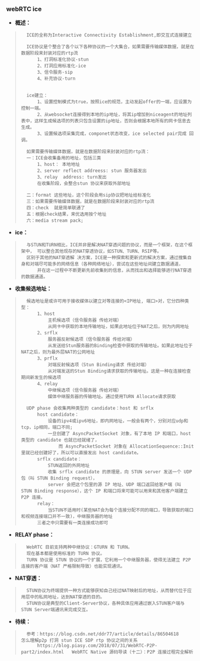 ### webRTC ice
- **概述：**
>       ICE的全称为Interactive Connectivity Establishment,即交互式连接建立
>
>       ICE协议是个整合了各个以下各种协议的一个大集合，如果需要传输媒体数据，就是在数据阶段来封装对应的rtp流
>           1、打洞标准化协议-stun
>           2、打洞应用标准化-ice
>           3、信令服务-sip
>           4、补充协议-turn
>
>
>       ice建立：
>           1、设置控制模式为true，按照ice的规范，主动发起offer的一端，应设置为控制一端。
>           2、从websocket连接得到本地的ip地址，将其ip增加到niceagent的地址列表中，这样生成候选项的列表只包含设置的ip地址，否则会根据本地所有的网卡信息去生成。
>           3、设置候选项采集完成，componet状态改变，ice selected pair完成 回调。
>
>       如果需要传输媒体数据，就是在数据阶段来封装对应的rtp流：
>       一：ICE会收集备用的地址，包括三类
>           1、host： 本地地址
>           2、server reflect addreess: stun 服务器发出
>           3、relay  address: turn发出
>           在收集阶段，会整合stun 协议来获取外部地址
>
>       二：format 这些地址，这个阶段会用sip协议把地址给标准化
>       三：如果需要传输媒体数据，就是在数据阶段来封装对应的rtp流
>       四：check  就是简单联通了
>       五：根据check结果，来优选用按个地址
>       六：media stream pack;
>
>

- **ice：**
>       与STUN和TURN相比，ICE并非是解决NAT穿透问题的协议，而是一个框架，在这个框架中， 可以整合其他现存的NAT穿透协议，如STUN、TURN、RSIP等。
>       区别于其他的NAT穿透解 决方案，ICE是一种探索和更新式的解决方案，通过搜集自身和对端尽可能多的网络信息（各种网络地址），尝试在这些地址间建立数据通道，
>           并在这一过程中不断更新先前收集到的信息，从而找出和选择能够进行NAT穿透的数据通道。
>
>
>

- **收集候选地址：**
>       候选地址是或许可用于接收媒体以建立对等连接的<IP地址, 端口>对，它分四种类型：
>           1、host
>               主机候选项（信令服务器 传给对端）
>               从网卡中获取的本地传输地址，如果此地址位于NAT之后，则为内网地址
>           2、srflx
>               服务器反射候选项（信令服务器 传给对端）
>               从发送给Stun服务器的Binding检查中获取的传输地址。如果此地址位于NAT之后，则为最外层NAT的公网地址
>           3、prflx
>               对端反射候选项（Stun Binding请求 传给对端）
>               从对端发送的Stun Binding请求获取的传输地址。这是一种在连接检查期间新发生的候选项
>           4、relay
>               中继候选项（信令服务器 传给对端）
>               媒体中继服务器的传输地址。通过使用TURN Allocate请求获取
>
>       UDP phase 会收集两种类型的 candidate：host 和 srflx
>           host candidate：
>               设备的ipv4或ipv6地址，即内网地址，一般会有两个，分别对应udp和tcp，ip相同，端口不同;
>               一旦创建了 AsyncPacketSocket 对象，有了本地 IP 和端口，host 类型的 candidate 也就已经就绪了，
>                   而 AsyncPacketSocket 对象在 AllocationSequence::Init 里就已经创建好了，所以可以直接发出 host candidate。
>           srflx candidate：
>               STUN返回的外网地址
>               收集 srflx candidate 的原理是，向 STUN server 发送一个 UDP 包（叫 STUN Binding request），
>               server 会把这个包里的源 IP 地址、UDP 端口返回给客户端（叫 STUN Binding response），这个 IP 和端口将来可能可以用来和其他客户端建立 P2P 连接。
>           relay：
>               当STUN不适用时(某些NAT会为每个连接分配不同的端口，导致获取的端口和视频连接端口并不一致)，中继服务器的地址
>           三者之中只需要有一类连接成功即可
>
>

- **RELAY phase：**
>       WebRTC 目前支持两种中继协议：GTURN 和 TURN。
>       现在基本都是使用标准的 TURN 协议。
>       TURN 协议是 STUN 协议的一个扩展，它利用一个中继服务器，使得无法建立 P2P 连接的客户端（NAT 严格限制导致）也能实现通讯。
>

- **NAT穿透：**
>       STUN协议为终端提供一种方式能够获知自己经过NAT映射后的地址，从而替代位于应用层中的私网地址，达到NAT穿透的目的。
>       STUN协议是典型的Client-Server协议，各种具体应用通过嵌入STUN客户端与STUN Server端通讯来完成交互。
>
>
>

- **待续：**
>       参考：https://blog.csdn.net/ddr77/article/details/86504618     怎么理解p2p 打洞 stun ICE SDP rtp 协议之间的关系
>           https://blog.piasy.com/2018/07/31/WebRTC-P2P-part2/index.html   WebRTC Native 源码导读（十二）：P2P 连接过程完全解析
>
>
>
>
>
>
>
>
>
>
>
>
>
>
>
